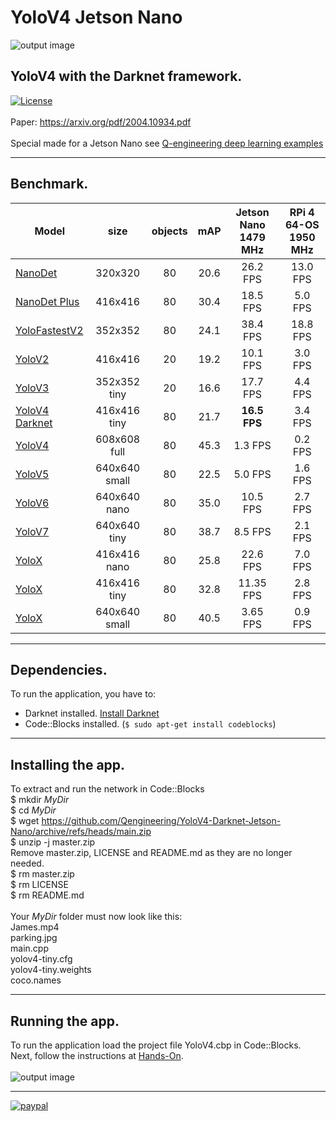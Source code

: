 # YoloV4 Jetson Nano
![output image]( https://qengineering.eu/github/YoloFV4darknet.webp )
## YoloV4 with the Darknet framework. <br/>
[![License](https://img.shields.io/badge/License-BSD%203--Clause-blue.svg)](https://opensource.org/licenses/BSD-3-Clause)<br/><br/>
Paper: https://arxiv.org/pdf/2004.10934.pdf<br/><br/>
Special made for a Jetson Nano see [Q-engineering deep learning examples](https://qengineering.eu/deep-learning-examples-on-raspberry-32-64-os.html)

------------

## Benchmark.
| Model  | size | objects | mAP | Jetson Nano 1479 MHz | RPi 4 64-OS 1950 MHz |
| ------------- | :-----:  | :-----:  | :-----:  | :-------------:  | :-------------: |
| [NanoDet](https://github.com/Qengineering/NanoDet-ncnn-Jetson-Nano) | 320x320 | 80 | 20.6  |  26.2 FPS | 13.0 FPS |
| [NanoDet Plus](https://github.com/Qengineering/NanoDetPlus-ncnn-Jetson-Nano) | 416x416 | 80 | 30.4  |  18.5 FPS | 5.0 FPS |
| [YoloFastestV2](https://github.com/Qengineering/YoloFastestV2-ncnn-Jetson-Nano) | 352x352  | 80 | 24.1 |  38.4 FPS | 18.8 FPS |
| [YoloV2](https://github.com/Qengineering/YoloV2-ncnn-Jetson-Nano) | 416x416  | 20 | 19.2 |  10.1 FPS | 3.0 FPS |
| [YoloV3](https://github.com/Qengineering/YoloV3-ncnn-Jetson-Nano) | 352x352 tiny | 20 | 16.6 | 17.7 FPS | 4.4 FPS |
| [YoloV4 Darknet](https://github.com/Qengineering/YoloV4-ncnn-Jetson-Nano) | 416x416 tiny | 80 | 21.7 | **16.5 FPS** | 3.4 FPS |
| [YoloV4](https://github.com/Qengineering/YoloV4-ncnn-Jetson-Nano) | 608x608 full | 80 | 45.3 | 1.3 FPS | 0.2 FPS |
| [YoloV5](https://github.com/Qengineering/YoloV5-ncnn-Jetson-Nano) | 640x640 small| 80 | 22.5 | 5.0 FPS | 1.6 FPS |
| [YoloV6](https://github.com/Qengineering/YoloV6-ncnn-Jetson-Nano) | 640x640 nano | 80 | 35.0 | 10.5 FPS | 2.7 FPS |
| [YoloV7](https://github.com/Qengineering/YoloV7-ncnn-Jetson-Nano) | 640x640 tiny| 80 | 38.7 | 8.5 FPS | 2.1 FPS |
| [YoloX](https://github.com/Qengineering/YoloX-ncnn-Jetson-Nano) | 416x416 nano | 80 | 25.8 | 22.6 FPS | 7.0 FPS |
| [YoloX](https://github.com/Qengineering/YoloX-ncnn-Jetson-Nano) | 416x416 tiny | 80 | 32.8 | 11.35 FPS | 2.8 FPS |
| [YoloX](https://github.com/Qengineering/YoloX-ncnn-Jetson-Nano) | 640x640 small | 80 | 40.5 | 3.65 FPS | 0.9 FPS |

------------

## Dependencies.
To run the application, you have to:
- Darknet installed. [Install Darknet](https://qengineering.eu/install-darknet-on-jetson-nano.html) <br/>
- Code::Blocks installed. (`$ sudo apt-get install codeblocks`)

------------

## Installing the app.
To extract and run the network in Code::Blocks <br/>
$ mkdir *MyDir* <br/>
$ cd *MyDir* <br/>
$ wget https://github.com/Qengineering/YoloV4-Darknet-Jetson-Nano/archive/refs/heads/main.zip <br/>
$ unzip -j master.zip <br/>
Remove master.zip, LICENSE and README.md as they are no longer needed. <br/> 
$ rm master.zip <br/>
$ rm LICENSE <br/>
$ rm README.md <br/> <br/>
Your *MyDir* folder must now look like this: <br/> 
James.mp4<br/>
parking.jpg <br/>
main.cpp <br/>
yolov4-tiny.cfg <br/>
yolov4-tiny.weights<br/>
coco.names<br/>

------------

## Running the app.
To run the application load the project file YoloV4.cbp in Code::Blocks.<br/> 
Next, follow the instructions at [Hands-On](https://qengineering.eu/deep-learning-examples-on-raspberry-32-64-os.html#HandsOn).<br/><br/>
![output image]( https://qengineering.eu/github/ParkDarknet.jpg )

------------

[![paypal](https://qengineering.eu/images/TipJarSmall4.png)](https://www.paypal.com/cgi-bin/webscr?cmd=_s-xclick&hosted_button_id=CPZTM5BB3FCYL) 

